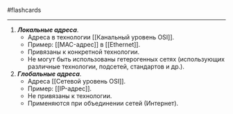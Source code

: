 #flashcards
***
1. ***Локальные адреса***.
	- Адреса в технологии [[Канальный уровень OSI]].
	- Пример: [[MAC-адрес]] в [[Ethernet]].
	- Привязаны к конкретной технологии.
	- Не могут быть использованы гетерогенных сетях (использующих различные технологии, подсетей, стандартов и др.).
2. ***Глобальные адреса***.
	- Адреса [[Сетевой уровень OSI]].
	- Пример: [[IP-адрес]].
	- Не привязаны к технологии.
	- Применяются при объединении сетей (Интернет).
<!--SR:!2025-10-07,1,230-->